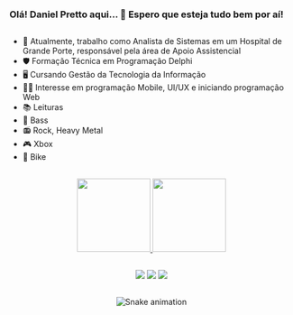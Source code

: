 ### Olá! Daniel Pretto aqui... 🤘 Espero que esteja tudo bem por aí!
##
- 🏥 Atualmente, trabalho como Analista de Sistemas em um Hospital de Grande Porte, responsável pela área de Apoio Assistencial
- 🛡️ Formação Técnica em Programação Delphi
- 🖥️  Cursando Gestão da Tecnologia da Informação
- 🧑‍💻 Interesse em programação Mobile, UI/UX e iniciando programação Web
- 📚 Leituras
- 🎸 Bass
- 📻 Rock, Heavy Metal
- 🎮 Xbox
- 🚴 Bike
    
##

<div align="center">
<a href="https://beacons.ai/pretto"> 
<img height="130em" src="https://github-readme-stats.vercel.app/api?username=danielpretto&show_icons=true&theme=blue-green&include_all_commits=true&count_private=true"/>
<img height="130em" src="https://github-readme-stats.vercel.app/api/top-langs/?username=danielpretto&layout=compact&langs_count=7&theme=blue-green"/>
  

</div>
  
##

<div align="center" > 
  <a href="https://instagram.com/danielpretto" target="_blank"><img src="https://img.shields.io/badge/-Instagram-%23E4405F?style=for-the-badge&logo=instagram&logoColor=white" target="_blank"></a>
  <a href="https://www.linkedin.com/in/danielgoncalvesfonseca/" target="_blank"><img src="https://img.shields.io/badge/-LinkedIn-%230077B5?style=for-the-badge&logo=linkedin&logoColor=white" target="_blank"></a> 
  <a href="https://open.spotify.com/playlist/7pcbnhiMU656qVFZaSrnYu?si=55b490a726c34c23" target="_blank"><img src="https://img.shields.io/badge/Spotify-1ED760?&style=for-the-badge&logo=spotify&logoColor=white" target="_blank"></a>

##
  
![Snake animation](https://github.com/danielpretto/danielpretto/blob/output/github-contribution-grid-snake.svg)
</div>
